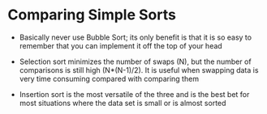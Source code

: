 # Comparing Simple Sorts

* Basically never use Bubble Sort; its only benefit is that it is so easy to
remember that you can implement it off the top of your head

* Selection sort minimizes the number of swaps (N), but the number of comparisons
is still high (N*(N-1)/2). It is useful when swapping data is very time
consuming compared with comparing them

* Insertion sort is the most versatile of the three and is the best bet for
most situations where the data set is small or is almost sorted

